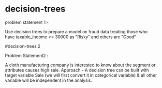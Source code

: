 # decision-trees
problem statement 1:-

Use decision trees to prepare a model on fraud data 
treating those who have taxable_income <= 30000 as "Risky" and others are "Good"



 #decision-trees 2 

Problem Statement2 :

A cloth manufacturing company is interested to know about the segment or attributes causes high sale. Approach - A decision tree can be built with target variable Sale (we will first convert it in categorical variable) & all other variable will be independent in the analysis.  

